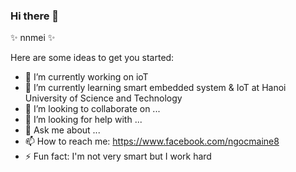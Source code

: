 ### Hi there 👋

✨ nnmei ✨

Here are some ideas to get you started:

- 🔭 I’m currently working on ioT
- 🌱 I’m currently learning smart embedded system & IoT at Hanoi University of Science and Technology
- 👯 I’m looking to collaborate on ...
- 🤔 I’m looking for help with ...
- 💬 Ask me about ...
- 📫 How to reach me: https://www.facebook.com/ngocmaine8
- ⚡ Fun fact: I'm not very smart but I work hard
